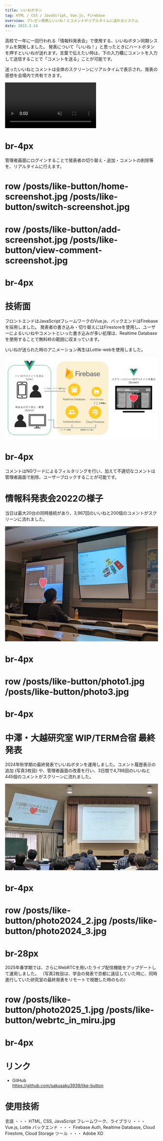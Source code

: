 ```yaml
---
title: いいねボタン
tag: HTML / CSS / JavaScript, Vue.js, Firebase
overview: プレゼン発表にいいね！とコメントがリアルタイムに送れるシステム
date: 2022.3.14
---
```


高校で一年に一回行われる「情報科発表会」で使用する、いいねボタン同期システムを開発しました。
発表について「いいね！」と思ったときにハートボタンを押すといいねが送れます。言葉で伝えたい時は、下の入力欄にコメントを入力して送信することで「コメントを送る」ことが可能です。

送ったいいねとコメントは全体のスクリーンにリアルタイムで表示され、発表の感想を会場内で共有できます。

<video src="/posts/like-button/demo-video.mp4" controls autoplay muted></video>
# br-4px

管理者画面にログインすることで発表者の切り替え・追加・コメントの削除等を、リアルタイムに行えます。

# row /posts/like-button/home-screenshot.jpg /posts/like-button/switch-screenshot.jpg
# row /posts/like-button/add-screenshot.jpg /posts/like-button/view-comment-screenshot.jpg
# br-4px

# 技術面
フロントエンドはJavaScriptフレームワークのVue.js、バックエンドはFirebaseを採用しました。 
発表者の書き込み・切り替えにはFirestoreを使用し、ユーザーによるいいねやコメントといった書き込みが多い処理は、Realtime Databaseを使用することで無料枠の範囲に収まっています。

いいねが送られた時のアニメーション再生はLottie-webを使用しました。

![](/public/posts/like-button/architecture.jpg)
# br-4px

コメントはNGワードによるフィルタリングを行い、加えて不適切なコメントは管理者画面で削除、ユーザーブロックすることが可能です。


# 情報科発表会2022の様子
当日は最大20台の同時接続があり、3,967回のいいねと200個のコメントがスクリーンに流れました。

![](/public/posts/like-button/photo2.jpg)
# br-4px

# row /posts/like-button/photo1.jpg /posts/like-button/photo3.jpg
# br-4px

# 中澤・大越研究室 WIP/TERM合宿 最終発表
2024年秋学期の最終発表でいいねボタンを運用しました。コメント履歴表示の追加 (写真3枚目) や、管理者画面の改善を行い、3日間で4,788回のいいねと445個のコメントがスクリーンに流れました。

![](/public/posts/like-button/photo2024_1.jpg)
# br-4px

# row /posts/like-button/photo2024_2.jpg /posts/like-button/photo2024_3.jpg
# br-28px

2025年春学期では、さらにWebRTCを用いたライブ配信機能をアップデートして運用しました。
（写真2枚目は、学会の発表で京都に遠征していた時に、同時進行していた研究室の最終発表をリモートで視聴した時のもの）

# row /posts/like-button/photo2025_1.jpg /posts/like-button/webrtc_in_miru.jpg
# br-4px

# リンク
- GitHub  
  https://github.com/sakusaku3939/like-button


# 使用技術
言語 ・・・ HTML, CSS, JavaScript
フレームワーク、ライブラリ ・・・ Vue.js, Lottie
バックエンド ・・・ Firebase Auth, Realtime Database, Cloud Firestore, Cloud Storage
ツール ・・・ Adobe XD